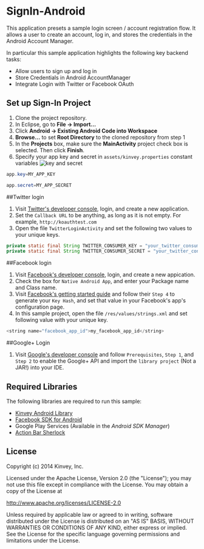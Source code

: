 SignIn-Android
==============

This application presets a sample login screen / account registration flow.  It allows a user to create an account, log in, and stores the credentials in the Android Account Manager.  

In particular this sample application highlights the following key backend tasks:

* Allow users to sign up and log in
* Store Credentials in Android AccountManager
* Integrate Login with Twitter or Facebook OAuth


## Set up Sign-In Project

1. Clone the project repository.
2. In Eclipse, go to __File &rarr; Import…__
3. Click __Android &rarr; Existing Android Code into Workspace__
4. __Browse…__ to set __Root Directory__ to the cloned repository from step 1
5. In the __Projects__ box, make sure the __MainActivity__ project check box is selected. Then click __Finish__.
6. Specify your app key and secret in `assets/kinvey.properties` constant variables
![key and secret]()


```java
app.key=MY_APP_KEY

app.secret=MY_APP_SECRET
```

##Twitter login

1.  Visit [Twitter's developer console](www.dev.twitter.com), login, and create a new application.
2.  Set the `Callback URL` to be anything, as long as it is not empty.  For example, `http://koauthtest.com`
3.  Open the file `TwitterLoginActivity` and set the following two values to your unique keys.

```java
private static final String TWITTER_CONSUMER_KEY = "your_twitter_consumer_key";
private static final String TWITTER_CONSUMER_SECRET = "your_twitter_consumer_secret";
```	

##Facebook login

1.  Visit [Facebook's developer console](https://developers.facebook.com/), login, and create a new appication.
2.  Check the box for `Native Android App`, and enter your Package name and Class name.
3.  Visit [Facebook's getting started guide](https://developers.facebook.com/docs/getting-started/facebook-sdk-for-android/3.0/) and follow their `Step 4` to generate your `Key Hash`, and set that value in your Facebook's app's configuration page.
4.  In this sample project, open the file `/res/values/strings.xml` and set following value with your unique key.

```java
<string name="facebook_app_id">my_facebook_app_id</string>
```

##Google+ Login

1.  Visit [Google's developer console](https://developers.google.com/+/mobile/android/getting-started) and follow `Prerequisites`, `Step 1`, and `Step 2` to enable the Google+ API and import the `library project` (Not a JAR!) into your IDE.

## Required Libraries
The following libraries are required to run this sample: 
* [Kinvey Android Library](http://devcenter.kinvey.com/android/downloads)
* [Facebook SDK for Android](https://developers.facebook.com/android/)
* Google Play Services (Available in the *Android SDK Manager*)
* [Action Bar Sherlock](http://actionbarsherlock.com/)


## License

Copyright (c) 2014 Kinvey, Inc.

Licensed under the Apache License, Version 2.0 (the "License");
you may not use this file except in compliance with the License.
You may obtain a copy of the License at

http://www.apache.org/licenses/LICENSE-2.0

Unless required by applicable law or agreed to in writing, software
distributed under the License is distributed on an "AS IS" BASIS,
WITHOUT WARRANTIES OR CONDITIONS OF ANY KIND, either express or implied.
See the License for the specific language governing permissions and
limitations under the License.





